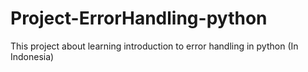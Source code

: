# Project-ErrorHandling-python
This project about learning introduction to error handling in python (In Indonesia)
